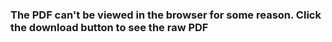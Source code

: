 ### The PDF can't be viewed in the browser for some reason. Click the download button to see the raw PDF
